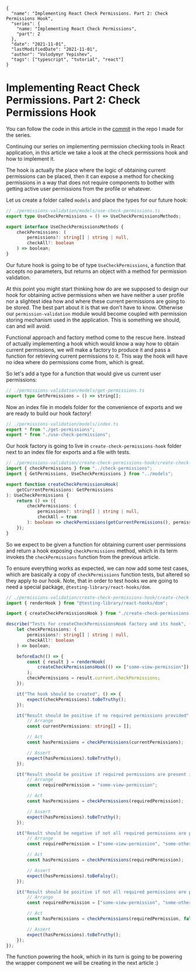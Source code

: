 ```ic-metadata
{
  "name": "Implementing React Check Permissions. Part 2: Check Permissions Hook",
  "series": {
    "name: "Implementing React Check Permissions",
    "part": 2
  },
  "date": "2021-11-01",
  "lastModifiedDate": "2021-11-01",
  "author": "Volodymyr Yepishev",
  "tags": ["typescript", "tutorial", "react"]
}
```

# Implementing React Check Permissions. Part 2: Check Permissions Hook

You can follow the code in this article in the [commit](https://github.com/Bwca/implementing-react-check-permissions/commit/3209059e00190392b838913d15c6fc62f4f7ba34) in the repo I made for the series.

Continuing our series on implementing permission checking tools in React application, in this article we take a look at the check permissions hook and how to implement it.

The hook is actually the place where the logic of obtaining current permissions can be placed, then it can expose a method for checking permissions in a way that does not require components to bother with getting active user permissions from the profile or whatever.

Let us create a folder called `models` and place the types for our future hook:

```typescript
// ./permissions-validation/models/use-check-permissions.ts
export type UseCheckPermissions = () => UseCheckPermissionsMethods;

export interface UseCheckPermissionsMethods {
    checkPermissions: (
        permissions?: string[] | string | null,
        checkAll?: boolean
    ) => boolean;
}
```

Our future hook is going to be of type `UseCheckPermissions`, a function that accepts no parameters, but returns an object with a method for permission validation.

At this point you might start thinking how do are we supposed to design our hook for obtaining active permissions when we have neither a user profile nor a slightest idea how and where these current permissions are going to be stored. The best part about it is that we don't have to know. Otherwise our `permission-validation` module would become coupled with permission storing mechanism used in the application. This is something we should, can and will avoid.

Functional approach and factory method come to the rescue here. Instead of actually implementing a hook which would know a way how to obtain current permissions, we will make a factory to produce it and pass a function for retrieving current permissions to it. This way the hook will have no idea where do permissions come from, which is great.

So let's add a type for a function that would give us current user permissions:

```typescript
// ./permissions-validation/models/get-permissions.ts
export type GetPermissions = () => string[];
```

Now an index file in models folder for the convenience of exports and we are ready to build our hook factory!

```typescript
// ./permissions-validation/models/index.ts
export * from "./get-permissions";
export * from "./use-check-permissions";
```

Our hook factory is going to live in `create-check-permissions-hook` folder next to an index file for exports and a file with tests.

```typescript
// ./permissions-validation/create-check-permissions-hook/create-check-permissions-hook.function.ts
import { checkPermissions } from "../check-permissions";
import { GetPermissions, UseCheckPermissions } from "../models";

export function createCheckPermissionsHook(
    getCurrentPermissions: GetPermissions
): UseCheckPermissions {
    return () => ({
        checkPermissions: (
            permissions?: string[] | string | null,
            checkAll = true
        ): boolean => checkPermissions(getCurrentPermissions(), permissions, checkAll),
    });
}
```

So we expect to be given a function for obtaining current user permissions and return a hook exposing `checkPermissions` method, which in its term invokes the `checkPermissions` function from the previous article.

To ensure everything works as expected, we can now add some test cases, which are basically a copy of `checkPermissions` function tests, but altered so they apply to our hook. Note, that in order to test hooks we are going to need a special package, `@testing-library/react-hooks/dom`.

```typescript
// ./permissions-validation/create-check-permissions-hook/create-check-permissions-hook.function.spec.ts
import { renderHook } from "@testing-library/react-hooks/dom";

import { createCheckPermissionsHook } from "./create-check-permissions-hook.function";

describe("Tests for createCheckPermissionsHook factory and its hook", () => {
    let checkPermissions: (
        permissions?: string[] | string | null,
        checkAll?: boolean
    ) => boolean;

    beforeEach(() => {
        const { result } = renderHook(
            createCheckPermissionsHook(() => ["some-view-permission"])
        );
        checkPermissions = result.current.checkPermissions;
    });

    it("The hook should be created", () => {
        expect(checkPermissions).toBeTruthy();
    });

    it("Result should be positive if no required permissions provided", () => {
        // Arrange
        const currentPermissions: string[] = [];

        // Act
        const hasPermissions = checkPermissions(currentPermissions);

        // Assert
        expect(hasPermissions).toBeTruthy();
    });

    it("Result should be positive if required permissions are present in current permissions", () => {
        // Arrange
        const requiredPermission = "some-view-permission";

        // Act
        const hasPermissions = checkPermissions(requiredPermission);

        // Assert
        expect(hasPermissions).toBeTruthy();
    });

    it("Result should be negative if not all required permissions are present", () => {
        // Arrange
        const requiredPermission = ["some-view-permission", "some-other-permission"];

        // Act
        const hasPermissions = checkPermissions(requiredPermission);

        // Assert
        expect(hasPermissions).toBeFalsy();
    });

    it("Result should be positive if not all required permissions are present when checkAll parameter is set to false", () => {
        // Arrange
        const requiredPermission = ["some-view-permission", "some-other-permission"];

        // Act
        const hasPermissions = checkPermissions(requiredPermission, false);

        // Assert
        expect(hasPermissions).toBeTruthy();
    });
});

```

The function powering the hook, which in its turn is going to be powering the wrapper component we will be creating in the next article :)
